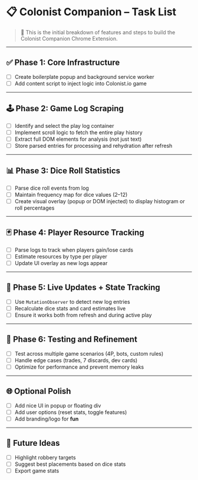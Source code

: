 # 📋 Colonist Companion – Task List

> 🎯 This is the initial breakdown of features and steps to build the Colonist Companion Chrome Extension.

---

## ✅ Phase 1: Core Infrastructure

- [ ] Create boilerplate popup and background service worker
- [ ] Add content script to inject logic into Colonist.io game

---

## 🕹️ Phase 2: Game Log Scraping

- [ ] Identify and select the play log container
- [ ] Implement scroll logic to fetch the entire play history
- [ ] Extract full DOM elements for analysis (not just text)
- [ ] Store parsed entries for processing and rehydration after refresh

---

## 📊 Phase 3: Dice Roll Statistics

- [ ] Parse dice roll events from log
- [ ] Maintain frequency map for dice values (2–12)
- [ ] Create visual overlay (popup or DOM injected) to display histogram or roll percentages

---

## 🃏 Phase 4: Player Resource Tracking

- [ ] Parse logs to track when players gain/lose cards
- [ ] Estimate resources by type per player
- [ ] Update UI overlay as new logs appear

---

## 🔁 Phase 5: Live Updates + State Tracking

- [ ] Use `MutationObserver` to detect new log entries
- [ ] Recalculate dice stats and card estimates live
- [ ] Ensure it works both from refresh and during active play

---

## 🧪 Phase 6: Testing and Refinement

- [ ] Test across multiple game scenarios (4P, bots, custom rules)
- [ ] Handle edge cases (trades, 7 discards, dev cards)
- [ ] Optimize for performance and prevent memory leaks

---

## 🌐 Optional Polish

- [ ] Add nice UI in popup or floating div
- [ ] Add user options (reset stats, toggle features)
- [ ] Add branding/logo for **fun**

---

## 🚀 Future Ideas

- [ ] Highlight robbery targets
- [ ] Suggest best placements based on dice stats
- [ ] Export game stats

